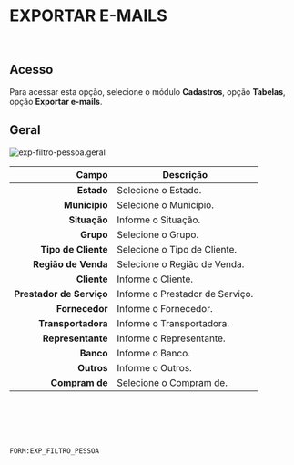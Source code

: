 # EXPORTAR E-MAILS
<br>

## Acesso
Para acessar esta opção, selecione o módulo **Cadastros**, opção **Tabelas**, opção **Exportar e-mails**.
<br>

## Geral
![exp-filtro-pessoa.geral](https://raw.githubusercontent.com/netforcews/docs-siscom/master/cadastros/imagens/exp-filtro-pessoa.geral.png)

Campo | Descrição
--:|---
**Estado** | Selecione o Estado.
**Municipio** | Selecione o Municipio.
**Situação** | Informe o Situação.
**Grupo** | Selecione o Grupo.
**Tipo de Cliente** | Selecione o Tipo de Cliente.
**Região de Venda** | Selecione o Região de Venda.
**Cliente** | Informe o Cliente.
**Prestador de Serviço** | Informe o Prestador de Serviço.
**Fornecedor** | Informe o Fornecedor.
**Transportadora** | Informe o Transportadora.
**Representante** | Informe o Representante.
**Banco** | Informe o Banco.
**Outros** | Informe o Outros.
**Compram de** | Selecione o Compram de.
<br>
<br>
<br>
<br>

```FORM:EXP_FILTRO_PESSOA```
